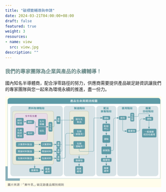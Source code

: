 ```yaml
---
title: "碳標籤輔導與申請"
date: 2024-03-21T04:00:00+08:00
draft: false
featured: true
weight: 3
resources: 
- name: view
  src: view.jpg
description: ""
---
```


### <font color="#6B8B89">我們的專家團隊為企業與產品的永續輔導！</font>

國內知名半導體商，配合淨零路徑的努力，供應商需要提供產品碳足跡資訊讓我們的專家團隊與您一起來為環境永續的推進，盡一份力。

![](/img/service/carbonlabel/view.png)




